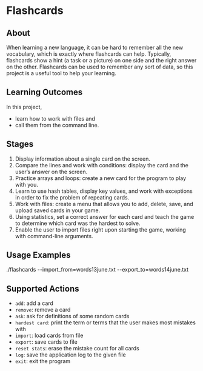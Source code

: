 # Flashcards

## About
When learning a new language, it can be hard to remember all the new vocabulary, which is exactly where flashcards can help. Typically, flashcards show a hint (a task or a picture) on one side and the right answer on the other. Flashcards can be used to remember any sort of data, so this project is a useful tool to help your learning.

## Learning Outcomes
In this project,
- learn how to work with files and 
- call them from the command line.

## Stages
1. Display information about a single card on the screen.
2. Compare the lines and work with conditions: display the card and the user’s answer on the screen.
3. Practice arrays and loops: create a new card for the program to play with you.
4. Learn to use hash tables, display key values, and work with exceptions in order to fix the problem of repeating cards.
5. Work with files: create a menu that allows you to add, delete, save, and upload saved cards in your game.
6. Using statistics, set a correct answer for each card and teach the game to determine which card was the hardest to solve.
7. Enable the user to import files right upon starting the game, working with command-line arguments.

## Usage Examples
./flashcards --import_from=words13june.txt --export_to=words14june.txt

## Supported Actions
- `add`: add a card
- `remove`: remove a card
- `ask`: ask for definitions of some random cards
- `hardest card`: print the term or terms that the user makes most mistakes with
- `import`: load cards from file
- `export`: save cards to file
- `reset stats`: erase the mistake count for all cards
- `log`: save the application log to the given file
- `exit`: exit the program
  